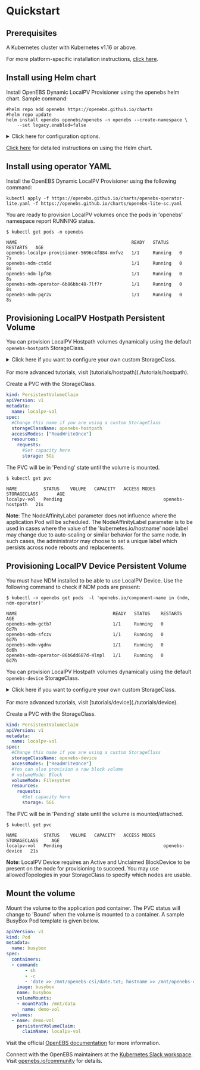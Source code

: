 # Quickstart

## Prerequisites

A Kubernetes cluster with Kubernetes v1.16 or above. 

For more platform-specific installation instructions, [click here](https://github.com/openebs/dynamic-localpv-provisioner/tree/develop/docs/installation/platforms/).

## Install using Helm chart
Install OpenEBS Dynamic LocalPV Provisioner using the openebs helm chart. Sample command:
```console
#helm repo add openebs https://openebs.github.io/charts
#helm repo update
helm install openebs openebs/openebs -n openebs --create-namespace \
	--set legacy.enabled=false
```
	
<details>
  <summary>Click here for configuration options.</summary>

  1. Install OpenEBS Dynamic LocalPV Provisioner without NDM. 
     
     You may choose to exclude the NDM subchart from installation if...
     - you want to only use OpenEBS LocalPV Hostpath
     - you already have NDM installed. Check if NDM pods exist with the command `kubectl get pods -n openebs -l 'openebs.io/component-name in (ndm, ndm-operator)'`

```console
helm install openebs openebs/openebs -n openebs --create-namespace \
	--set legacy.enabled=false \
	--set ndm.enabled=false \
	--set ndmOperator.enabled=false
```
  2. Install OpenEBS Dynamic LocalPV Provisioner for Hostpath volumes only
```console
helm install openebs openebs/openebs -n openebs --create-namespace \
	--set legacy.enabled=false \
	--set ndm.enabled=false \
	--set ndmOperator.enabled=false \
	--set localprovisioner.enableDeviceClass=false
```
  3. Install OpenEBS Dynamic LocalPV Provisioner with a custom hostpath directory. 
     This will change the `BasePath` value for the 'openebs-hostpath' StorageClass.
```console
helm install openebs openebs/openebs -n openebs --create-namespace \
	--set legacy.enabled=false \
	--set localprovisioner.basePath=<custom-hostpath>
```
</details>

[Click here](https://github.com/openebs/dynamic-localpv-provisioner/blob/master/deploy/helm/charts/README.md) for detailed instructions on using the Helm chart.

## Install using operator YAML
Install the OpenEBS Dynamic LocalPV Provisioner using the following command:
```console
kubectl apply -f https://openebs.github.io/charts/openebs-operator-lite.yaml -f https://openebs.github.io/charts/openebs-lite-sc.yaml
```

You are ready to provision LocalPV volumes once the pods in 'openebs' namespace report RUNNING status.
```console
$ kubectl get pods -n openebs

NAME                                           READY   STATUS    RESTARTS   AGE
openebs-localpv-provisioner-5696c4f884-mvfvz   1/1     Running   0          7s
openebs-ndm-ctn5d                              1/1     Running   0          8s
openebs-ndm-lpf86                              1/1     Running   0          8s
openebs-ndm-operator-6b86bbc48-7lf7r           1/1     Running   0          8s
openebs-ndm-pqr2v                              1/1     Running   0          8s
```

## Provisioning LocalPV Hostpath Persistent Volume

You can provision LocalPV Hostpath volumes dynamically using the default `openebs-hostpath` StorageClass.

<details>
  <summary>Click here if you want to configure your own custom StorageClass.</summary>

  ```yaml
  #This is a custom StorageClass template
  # Uncomment config options as desired
  apiVersion: storage.k8s.io/v1
  kind: StorageClass
  metadata:
    name: custom-hostpath
    annotations:
      #Use this annotation to set this StorageClass by default
      # storageclass.kubernetes.io/is-default-class: true
      openebs.io/cas-type: local
      cas.openebs.io/config: |
        - name: StorageType
          value: "hostpath"
       #Use this to set a custom
       # hostpath directory
       #- name: BasePath
       #  value: "/var/openebs/local"
  provisioner: openebs.io/local
  reclaimPolicy: Delete
  #It is necessary to have volumeBindingMode as WaitForFirstConsumer
  volumeBindingMode: WaitForFirstConsumer
  #Match labels in allowedTopologies to select nodes for volume provisioning
  # allowedTopologies:
  # - matchLabelExpressions:
  #   - key: kubernetes.io/hostname
  #     values:
  #     - worker-1
  #     - worker-2
  ```
</details><br>
For more advanced tutorials, visit [tutorials/hostpath](./tutorials/hostpath).

Create a PVC with the StorageClass.
```yaml
kind: PersistentVolumeClaim
apiVersion: v1
metadata:
  name: localpv-vol
spec:
  #Change this name if you are using a custom StorageClass
  storageClassName: openebs-hostpath
  accessModes: ["ReadWriteOnce"]
  resources:
    requests:
      #Set capacity here
      storage: 5Gi
```
The PVC will be in 'Pending' state until the volume is mounted.
```console
$ kubectl get pvc

NAME          STATUS    VOLUME   CAPACITY   ACCESS MODES   STORAGECLASS       AGE
localpv-vol   Pending                                      openebs-hostpath   21s
```
**Note**: The NodeAffinityLabel parameter does not influence where the application Pod will be scheduled. The NodeAffinityLabel parameter is to be used in cases where the value of the 'kubernetes.io/hostname' node label may change due to auto-scaling or similar behavior for the same node. In such cases, the administrator may choose to set a unique label which persists across node reboots and replacements.

## Provisioning LocalPV Device Persistent Volume

You must have NDM installed to be able to use LocalPV Device. Use the following command to check if NDM pods are present:
```console
$ kubectl -n openebs get pods  -l 'openebs.io/component-name in (ndm, ndm-operator)'

NAME                                    READY   STATUS    RESTARTS   AGE
openebs-ndm-gctb7                       1/1     Running   0          6d7h
openebs-ndm-sfczv                       1/1     Running   0          6d7h
openebs-ndm-vgdnv                       1/1     Running   0          6d6h
openebs-ndm-operator-86b6dd687d-4lmpl   1/1     Running   0          6d7h
```

You can provision LocalPV Hostpath volumes dynamically using the default `openebs-device` StorageClass.

<details>
  <summary>Click here if you want to configure your own custom StorageClass.</summary>

  ```yaml
  #This is a custom StorageClass template
  # Uncomment config options as desired
  apiVersion: storage.k8s.io/v1
  kind: StorageClass
  metadata:
    name: custom-device
    annotations:
      #Use this annotation to set this StorageClass by default
      # storageclass.kubernetes.io/is-default-class: true
      openebs.io/cas-type: local
      cas.openebs.io/config: |
        - name: StorageType
          value: "device"
       #Use this to set the filesystem
       # type. Default is 'ext4'.
       #- name: FSType
       #  value: "xfs"
       #Only blockdevices with all the labels
       # mentioned here will be used
       #- name: BlockDeviceSelectors
       #  data:
       #    ndm.io/driveType: "SSD"
  provisioner: openebs.io/local
  reclaimPolicy: Delete
  #It is necessary to have volumeBindingMode as WaitForFirstConsumer
  volumeBindingMode: WaitForFirstConsumer
  #Match labels in allowedTopologies to select nodes for volume provisioning
  # allowedTopologies:
  # - matchLabelExpressions:
  #   - key: kubernetes.io/hostname
  #     values:
  #     - worker-1
  #     - worker-2
  ```
</details><br>
For more advanced tutorials, visit [tutorials/device](./tutorials/device).

Create a PVC with the StorageClass.
```yaml
kind: PersistentVolumeClaim
apiVersion: v1
metadata:
  name: localpv-vol
spec:
  #Change this name if you are using a custom StorageClass
  storageClassName: openebs-device
  accessModes: ["ReadWriteOnce"]
  #You can also provision a raw block volume
  # volumeMode: Block
  volumeMode: Filesystem
  resources:
    requests:
      #Set capacity here
      storage: 5Gi
```
The PVC will be in 'Pending' state until the volume is mounted/attached.
```console
$ kubectl get pvc

NAME          STATUS    VOLUME   CAPACITY   ACCESS MODES   STORAGECLASS     AGE
localpv-vol   Pending                                      openebs-device   21s
```
**Note**: LocalPV Device requires an Active and Unclaimed BlockDevice to be present on the node for provisioning to succeed. You may use allowedTopologies in your StorageClass to specify which nodes are usable.

## Mount the volume

Mount the volume to the application pod container. The PVC status will change to 'Bound' when the volume is mounted to a container. A sample BusyBox Pod template is given below.
```yaml
apiVersion: v1
kind: Pod
metadata:
  name: busybox
spec:
  containers:
  - command:
       - sh
       - -c
       - 'date >> /mnt/openebs-csi/date.txt; hostname >> /mnt/openebs-csi/hostname.txt; sync; sleep 5; sync; tail -f /dev/null;'
    image: busybox
    name: busybox
    volumeMounts:
    - mountPath: /mnt/data
      name: demo-vol
  volumes:
  - name: demo-vol
    persistentVolumeClaim:
      claimName: localpv-vol
```


Visit the official [OpenEBS documentation](https://openebs.io/docs/) for more information.

Connect with the OpenEBS maintainers at the [Kubernetes Slack workspace](https://kubernetes.slack.com/messages/openebs). Visit [openebs.io/community](https://openebs.io/community) for details.
